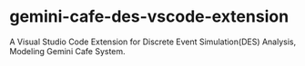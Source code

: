 # gemini-cafe-des-vscode-extension
A Visual Studio Code Extension for Discrete Event Simulation(DES) Analysis, Modeling Gemini Cafe System.
